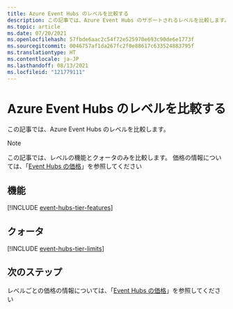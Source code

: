 ```yaml
---
title: Azure Event Hubs のレベルを比較する
description: この記事では、Azure Event Hubs のサポートされるレベルを比較します。
ms.topic: article
ms.date: 07/20/2021
ms.openlocfilehash: 57fbde6aac2c54f72e525970e693c90de6e1773f
ms.sourcegitcommit: 0046757af1da267fc2f0e88617c633524883795f
ms.translationtype: HT
ms.contentlocale: ja-JP
ms.lasthandoff: 08/13/2021
ms.locfileid: "121779111"
---
```

# <a name="compare-azure-event-hubs-tiers"></a>Azure Event Hubs のレベルを比較する 
この記事では、Azure Event Hubs のレベルを比較します。

> [!NOTE]
> この記事では、レベルの機能とクォータのみを比較します。 価格の情報については、「[Event Hubs の価格](https://azure.microsoft.com/pricing/details/event-hubs/)」を参照してください

## <a name="features"></a>機能
[!INCLUDE [event-hubs-tier-features](./includes/event-hubs-tier-features.md)]

## <a name="quotas"></a>クォータ
[!INCLUDE [event-hubs-tier-limits](./includes/event-hubs-tier-limits.md)]

## <a name="next-steps"></a>次のステップ
レベルごとの価格の情報については、「[Event Hubs の価格](https://azure.microsoft.com/pricing/details/event-hubs/)」を参照してください